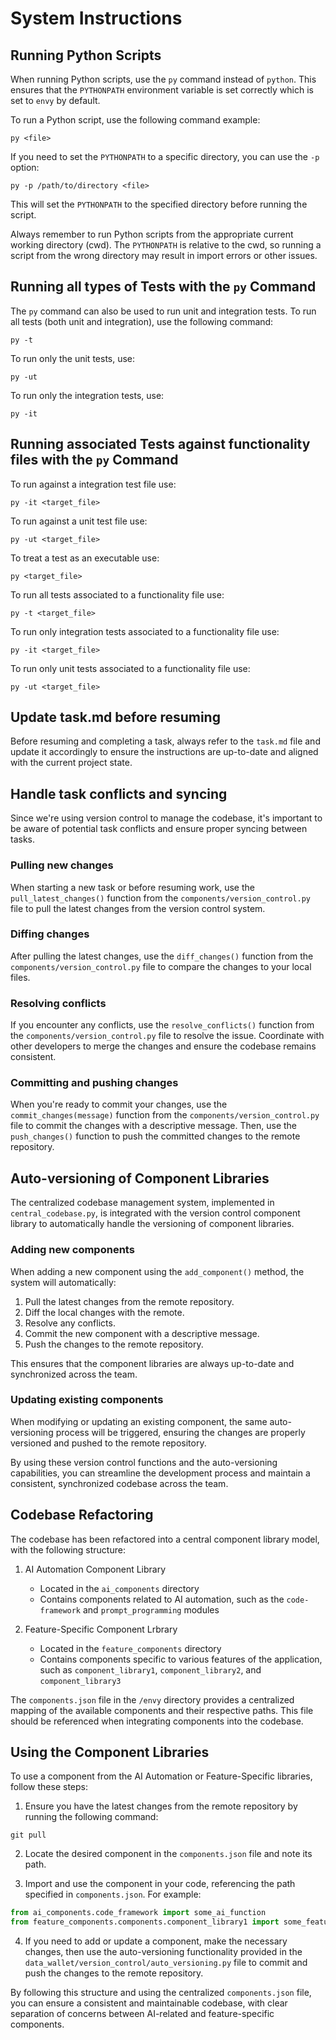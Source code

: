 # System Instructions

## Running Python Scripts

When running Python scripts, use the `py` command instead of `python`. This ensures that the `PYTHONPATH` environment variable is set correctly which is set to `envy` by default.

To run a Python script, use the following command example:

```
py <file>
```

If you need to set the `PYTHONPATH` to a specific directory, you can use the `-p` option:

```
py -p /path/to/directory <file>
```

This will set the `PYTHONPATH` to the specified directory before running the script.

Always remember to run Python scripts from the appropriate current working directory (cwd). The `PYTHONPATH` is relative to the cwd, so running a script from the wrong directory may result in import errors or other issues.

## Running all types of Tests with the `py` Command

The `py` command can also be used to run unit and integration tests. To run all tests (both unit and integration), use the following command:

```
py -t
```

To run only the unit tests, use:

```
py -ut
```

To run only the integration tests, use:

```
py -it
```

## Running associated Tests against functionality files with the `py` Command

To run against a integration test file use:

```
py -it <target_file>
```

To run against a unit test file use:

```
py -ut <target_file>
```

To treat a test as an executable use:

```
py <target_file>
```

To run all tests associated to a functionality file use:

```
py -t <target_file>
```

To run only integration tests associated to a functionality file use:

```
py -it <target_file>
```

To run only unit tests associated to a functionality file use:

```
py -ut <target_file>
```

## Update task.md before resuming
Before resuming and completing a task, always refer to the `task.md` file and update it accordingly to ensure the instructions are up-to-date and aligned with the current project state.

## Handle task conflicts and syncing
Since we're using version control to manage the codebase, it's important to be aware of potential task conflicts and ensure proper syncing between tasks.

### Pulling new changes
When starting a new task or before resuming work, use the `pull_latest_changes()` function from the `components/version_control.py` file to pull the latest changes from the version control system.

### Diffing changes
After pulling the latest changes, use the `diff_changes()` function from the `components/version_control.py` file to compare the changes to your local files.

### Resolving conflicts
If you encounter any conflicts, use the `resolve_conflicts()` function from the `components/version_control.py` file to resolve the issue. Coordinate with other developers to merge the changes and ensure the codebase remains consistent.

### Committing and pushing changes
When you're ready to commit your changes, use the `commit_changes(message)` function from the `components/version_control.py` file to commit the changes with a descriptive message. Then, use the `push_changes()` function to push the committed changes to the remote repository.

## Auto-versioning of Component Libraries
The centralized codebase management system, implemented in `central_codebase.py`, is integrated with the version control component library to automatically handle the versioning of component libraries.

### Adding new components
When adding a new component using the `add_component()` method, the system will automatically:
1. Pull the latest changes from the remote repository.
2. Diff the local changes with the remote.
3. Resolve any conflicts.
4. Commit the new component with a descriptive message.
5. Push the changes to the remote repository.

This ensures that the component libraries are always up-to-date and synchronized across the team.

### Updating existing components
When modifying or updating an existing component, the same auto-versioning process will be triggered, ensuring the changes are properly versioned and pushed to the remote repository.

By using these version control functions and the auto-versioning capabilities, you can streamline the development process and maintain a consistent, synchronized codebase across the team.

## Codebase Refactoring

The codebase has been refactored into a central component library model, with the following structure:

1. AI Automation Component Library
   - Located in the `ai_components` directory
   - Contains components related to AI automation, such as the `code-framework` and `prompt_programming` modules

2. Feature-Specific Component Lrbrary
   - Located in the `feature_components` directory
   - Contains components specific to various features of the application, such as `component_library1`, `component_library2`, and `component_library3`

The `components.json` file in the `/envy` directory provides a centralized mapping of the available components and their respective paths. This file should be referenced when integrating components into the codebase.

## Using the Component Libraries

To use a component from the AI Automation or Feature-Specific libraries, follow these steps:

1. Ensure you have the latest changes from the remote repository by running the following command:

```
git pull
```

2. Locate the desired component in the `components.json` file and note its path.

3. Import and use the component in your code, referencing the path specified in `components.json`. For example:

```python
from ai_components.code_framework import some_ai_function
from feature_components.components.component_library1 import some_feature_function
```

4. If you need to add or update a component, make the necessary changes, then use the auto-versioning functionality provided in the `data_wallet/version_control/auto_versioning.py` file to commit and push the changes to the remote repository.

By following this structure and using the centralized `components.json` file, you can ensure a consistent and maintainable codebase, with clear separation of concerns between AI-related and feature-specific components.